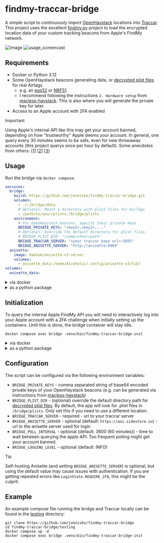 # findmy-traccar-bridge



A simple script to continuously import [OpenHaystack](https://github.com/seemoo-lab/openhaystack) locations into [Traccar](https://www.traccar.org/).
This project uses the excellent [findmy.py](https://github.com/malmeloo/FindMy.py) project to load the encrypted location data
of your custom tracking beacons from Apple's FindMy network.

![image](https://github.com/user-attachments/assets/6f6b73d3-7cf5-4062-ad7a-13c3fbde2d6b)
![usage_screencast](https://github.com/user-attachments/assets/aa041c66-8490-470f-9abc-8da229c421d4)

## Requirements

- Docker or Python 3.12
- Some OpenHaystack beacons generating data, or [decrypted plist files](https://github.com/malmeloo/FindMy.py/issues/31) for real Airtags
  - e.g. an [esp32](https://github.com/dchristl/macless-haystack/blob/main/firmware/ESP32/README.md) or [NRF51](https://github.com/dchristl/macless-haystack/blob/main/firmware/nrf5x/README.md)
  - I recommend following the instructions `2. Hardware setup` from [macless-haystack](https://github.com/dchristl/macless-haystack?tab=readme-ov-file#setup). This is also where you will generate the private key for later.
- Access to an Apple account with 2FA enabled
> [!IMPORTANT]
> Using Apple's internal API like this may get your account banned, depending on how "trustworthy" Apple deems your account.
> In general, one query every 30 minutes seems to be safe, even for new throwaway accounts (this project querys once per hour by default).
> Some anecdotes from others:
> [[1]](https://github.com/dchristl/macless-haystack/pull/30#issuecomment-1858816159)
> [[2]](https://news.ycombinator.com/item?id=42480693)
> [[3]](https://news.ycombinator.com/item?id=42482047)

## Usage
Run the bridge via `docker compose`:
```yml
services:
  bridge:
    build: https://github.com/jannisko/findmy-traccar-bridge.git
    volumes:
      - ./:/bridge/data
      # Optional: Mount a directory with plist files for AirTags
      - /path/to/your/plists:/bridge/plists
    environment:
      # For OpenHaystack beacons, specify their private keys
      BRIDGE_PRIVATE_KEYS: "<key1>,<key2>,..."
      # Optional: Override the default directory for plist files
      # BRIDGE_PLIST_DIR: "/some/other/path"
      BRIDGE_TRACCAR_SERVER: "<your traccar base url>:5055"
      BRIDGE_ANISETTE_SERVER: "http://anisette:6969"
  anisette:
    image: dadoum/anisette-v3-server
    volumes:
      - anisette_data:/home/Alcoholic/.config/anisette-v3/lib/
volumes:
  anisette_data:
```

<details>
  <summary>via docker</summary>

  ```shell
  docker build -t findmy-traccar-bridge https://github.com/jannisko/findmy-traccar-bridge.git
  docker network create bridge_net
  docker run -d --name anisette \
  -v ./anisette:/home/Alcoholic/.config/anisette-v3/lib/ \
  --network bridge_net \
  dadoum/anisette-v3-server
  docker run -d --name bridge \
  -v ./:/data \
  # Optional: Mount directory with plist files for AirTags
  -v /path/to/your/plists:/bridge/plists \
  --network bridge_net \
  -e BRIDGE_PRIVATE_KEYS="<key1>,<key2>,..." \
  -e BRIDGE_TRACCAR_SERVER="<your traccar base url>" \
  -e BRIDGE_ANISETTE_SERVER="anisette:6969" \
  findmy-traccar-bridge
  ```
</details>

<details>
  <summary>as a python package</summary>

  ```shell
  # Set up environment variables
  # you should probably start your own anisette server for this
  export BRIDGE_PRIVATE_KEYS="<key1>,<key2>,..." BRIDGE_TRACCAR_SERVER="<your traccar base url>"
  # If you want to use AirTags through plist files, they'll be detected automatically in /bridge/plists
  # Optionally you can override the plist directory:
  # export BRIDGE_PLIST_DIR="/path/to/your/plists"
  
  # Run the bridge
  uvx --from=git+https://github.com/jannisko/findmy-traccar-bridge findmy-traccar-bridge
  ```
</details>

## Initialization

To query the internal Apple FindMy API you will need to interactively log into your Apple account with a 2FA challenge
when initially setting up the containers. Until this is done, the bridge container will stay idle.

```shell
docker compose exec bridge .venv/bin/findmy-traccar-bridge-init
```

<details>
  <summary>via docker</summary>

  ```shell
  docker exec -it bridge .venv/bin/findmy-traccar-bridge-init
  ```
</details>
<details>
  <summary>as a python package</summary>

  ```shell
  uvx --from=git+https://github.com/jannisko/findmy-traccar-bridge findmy-traccar-bridge-init
  ```
</details>

## Configuration

The script can be configured via the following environment variables:

- `BRIDGE_PRIVATE_KEYS` - comma separated string of base64 encoded private keys of your OpenHaystack beacons (e.g. can be generated via instructions from [macless-haystack](https://github.com/dchristl/macless-haystack?tab=readme-ov-file#hardware-setup))
- `BRIDGE_PLIST_DIR` - (optional) override the default directory path for [decrypted plist files](https://github.com/malmeloo/FindMy.py/issues/31). By default, the app will look for .plist files in `/bridge/plists`. Only set this if you need to use a different location.
- `BRIDGE_TRACCAR_SERVER` - required - url to your traccar server
- `BRIDGE_ANISETTE_SERVER` - optional (default: `https://ani.sidestore.io`) - url to the anisette server used for login
- `BRIDGE_POLL_INTERVAL` - optional (default: 3600 (60 minutes)) - time to wait between querying the apple API. Too frequent polling might get your account banned.
- `BRIDGE_LOGGING_LEVEL` - optional (default: INFO)

> [!TIP]
> Self-hosting Anisette (and setting `BRIDGE_ANISETTE_SERVER`) is optional, but using the default value may cause issues with authentication. If you are getting repeated errors like `LoginState.REQUIRE_2FA`, this might be the culprit.

## Example

An example compose file running the bridge and Traccar locally can be found in the [testing](./testing) directory:
```shell
git clone https://github.com/jannisko/findmy-traccar-bridge
cd findmy-traccar-bridge/testing
docker compose up -d
docker compose exec bridge .venv/bin/findmy-traccar-bridge-init
```

